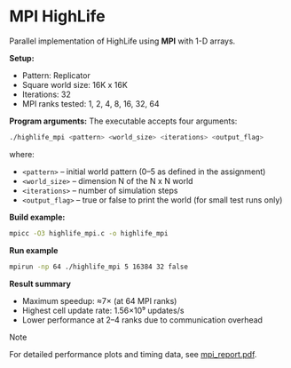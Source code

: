 # MPI HighLife

Parallel implementation of HighLife using **MPI** with 1-D arrays.

**Setup:**
- Pattern: Replicator  
- Square world size: 16K x 16K  
- Iterations: 32  
- MPI ranks tested: 1, 2, 4, 8, 16, 32, 64  

**Program arguments:**
The executable accepts four arguments:
```bash
./highlife_mpi <pattern> <world_size> <iterations> <output_flag>
```

where:
- `<pattern>` – initial world pattern (0–5 as defined in the assignment)
- `<world_size>` – dimension N of the N x N world
- `<iterations>` – number of simulation steps
- `<output_flag>` – true or false to print the world (for small test runs only)

**Build example:**
```bash
mpicc -O3 highlife_mpi.c -o highlife_mpi
```
**Run example**
```bash
mpirun -np 64 ./highlife_mpi 5 16384 32 false
```

**Result summary**
- Maximum speedup: ≈7× (at 64 MPI ranks)
- Highest cell update rate: 1.56×10⁹ updates/s
- Lower performance at 2–4 ranks due to communication overhead


> [!NOTE]
> For detailed performance plots and timing data, see [mpi_report.pdf](mpi_report.pdf).
